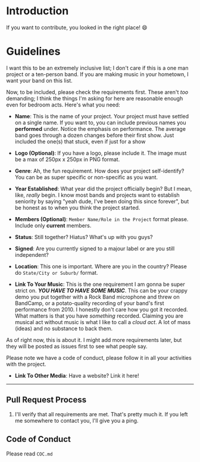 # Introduction
If you want to contribute, you looked in the right place! :smile:

# Guidelines
I want this to be an extremely inclusive list; I don't care if this is a one man project or a ten-person band. If you are making music in your hometown, I want your band on this list.

Now, to be included, please check the requirements first. These aren't *too* demanding; I think the things I'm asking for here are reasonable enough even for bedroom acts. Here's what you need:

* **Name**: This is the name of your project. Your project must have settled on a single name. If you want to, you can include previous names you **performed** under. Notice the emphasis on
performance. The average band goes through a dozen changes before their first show. Just included the one(s) that stuck, even if just for a show

* **Logo (Optional)**: If you have a logo, please include it. The image must be a max of 250px x 250px in PNG format.

* **Genre**: Ah, the fun requirement. How does your project self-identify? You can be as super specific or non-specific as you want.

* **Year Established**: What year did the project officially begin? But I mean, like, *really* begin. I know most bands and projects want to establish seniority by saying "yeah dude, I've been doing this since forever", but be honest as to when you think the project started.

* **Members (Optional)**: `Member Name/Role in the Project` format please. Include only **current** members.

* **Status**: Still together? Hiatus? What's up with you guys?

* **Signed**: Are you currently signed to a majour label or are you still independent?

* **Location**: This one is important. Where are you in the country? Please do `State/City or Suburb/` format.

* **Link To Your Music**: This is the one requirement I am gonna be super strict on. ***YOU HAVE TO HAVE SOME MUSIC***. This can be your crappy demo you put together with a Rock Band microphone and threw on BandCamp, or a potato-quality recording of your band's first performance from 2010. I honestly don't care how you got it recorded. What matters is that you have _something_ recorded. Claiming you are musical act without music is what I like to call a *cloud act*. A lot of mass (ideas) and no substance to back them.

As of right now, this is about it. I might add more requirements later, but they will be posted as issues first to see what people say.

Please note we have a code of conduct, please follow it in all your activities with the project.

* **Link To Other Media**: Have a website? Link it here!
***

## Pull Request Process

1. I'll verify that all requirements are met. That's pretty much it. If you left me somewhere to contact you, I'll give you a ping.

## Code of Conduct
Please read `COC.md`
